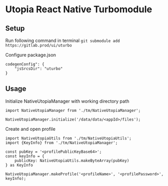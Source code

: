 # Utopia React Native Turbomodule
## Setup

Run following command in terminal
`git submodule add https://gitlab.prod/ui/uturbo`

Configure package.json
```
codegenConfig": {
    "jsSrcsDir": "uturbo"
}
```
## Usage

Initialize NativeUtopiaManager with working directory path
```
import NativeUtopiaManager from './tm/NativeUtopiaManager';

NativeUtopiaManager.initialize('/data/data/<appId>/files');
```

Create and open profile
```
import NativeUtopiaUtils from './tm/NativeUtopiaUtils';
import {KeyInfo} from './tm/NativeUtopiaManager';

const pubKey = '<profilePublicKeyBase64>';
const keyInfo = {
    publicKey: NativeUtopiaUtils.makeByteArray(pubKey)
} as KeyInfo

NativeUtopiaManager.makeProfile('<profileName>', '<profilePassword>', keyInfo);
```